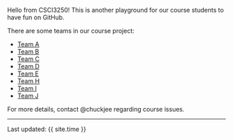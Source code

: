 Hello from CSCI3250! This is another playground for our course students to have fun on GitHub.

There are some teams in our course project:

* [Team A](https://csci3250-2019.github.io/project-team-a/ 'Team-A')
* [Team B](https://csci3250-2019.github.io/project-team-b/ 'Team-B')
* [Team C](https://csci3250-2019.github.io/project-team-c/ 'Team-C')
* [Team D](https://csci3250-2019.github.io/project-team-c/ 'Team-D')
* [Team E](https://csci3250-2019.github.io/project-team-e/ 'Team-E')
* [Team H](https://csci3250-2019.github.io/project-team-h/ 'Team-H')
* [Team I](https://csci3250-2019.github.io/project-team-i/ 'Team-I')
* [Team J](https://csci3250-2019.github.io/project-team-j/ 'Team-J')

For more details, contact @chuckjee regarding course issues.

---
Last updated: {{ site.time }}
